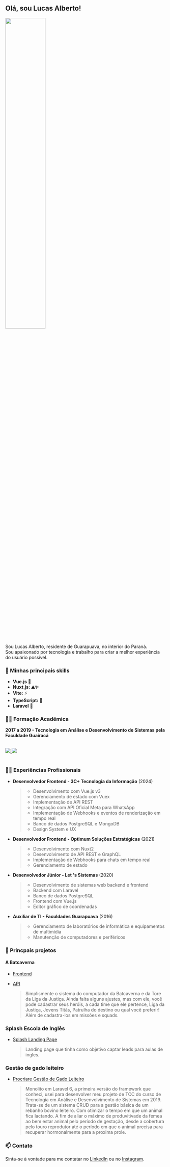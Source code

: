 ## Olá, sou Lucas Alberto!

<img src="https://media1.tenor.com/m/0lBYh0s2vGoAAAAC/cat-busy.gif" style="width: 50%">

Sou Lucas Alberto, residente de Guarapuava, no interior do Paraná. <br>
Sou apaixonado por tecnologia e trabalho para criar a melhor experiência do usuário possível.<br>

### 🚀 Minhas principais skills
- **Vue.js** 💚
- **Nuxt.js: ⛰✨**
- **Vite:** ⚡️
- **TypeScript:** 💙
- **Laravel** 🐘

### 👨‍🎓 Formação Acadêmica

**2017 a 2019 - Tecnologia em Análise e Desenvolvimento de Sistemas pela Faculdade Guairacá**

<br>
<div>
    <a href="https://www.linkedin.com/in/lucas-alberto-matoso/" target="_blank">
        <img src="https://img.shields.io/badge/-LinkedIn-%230077B5?style=for-the-badge&logo=linkedin&logoColor=white" target="_blank">
    </a>
    <a href="https://www.instagram.com/lcalbertomatoso/" target="_blank">
        <img src="https://img.shields.io/badge/-Instagram-%230077B5?style=for-the-badge&logo=instagram&logoColor=white&color=623AA2" target="_blank">
    </a> 
</div>
<br>

### 🧑‍💻 Experiências Profissionais

* **Desenvolvedor Frontend - 3C+ Tecnologia da Informação** (2024)
  > - Desenvolvimento com Vue.js v3
  > - Gerenciamento de estado com Vuex
  > - Implementação de API REST
  > - Integração com API Oficial Meta para WhatsApp
  > - Implementação de Webhooks e eventos de renderização em tempo real
  > - Banco de dados PostgreSQL e MongoDB
  > - Design System e UX


* **Desenvolvedor Frontend - Optimum Soluções Estratégicas** (2021)
  > - Desenvolvimento com Nuxt2
  > - Desenvolvimento de API REST e GraphQL
  > - Implementação de Webhooks para chats em tempo real
  > - Gerenciamento de estado


* **Desenvolvedor Júnior - Let 's Sistemas** (2020)
  > - Desenvolvimento de sistemas web backend e frontend
  > - Backend com Laravel
  > - Banco de dados PostgreSQL
  > - Frontend com Vue.js
  > - Editor gráfico de coordenadas


* **Auxiliar de TI - Faculdades Guarapuava** (2016)
  > - Gerenciamento de laboratórios de informática e equipamentos de multimídia
  > - Manutenção de computadores e periféricos




### 🧪 Princpais projetos

#### A Batcaverna

- <a href="https://github.com/lcAlberto/batcaverna" target="_blank">Frontend</a>
- <a href="https://github.com/lcAlberto/batcaverna-api" target="_blank">API</a>
  <br>

  > Simplismente o sistema do computador da Batcaverna e da Tore da Liga da Justiça.
  Ainda falta alguns ajustes, mas com ele, você pode cadastrar seus heróis, a cada time que ele pertence, Liga da Justiça,
  Jovens Titãs, Patrulha do destino ou qual você preferir! Além de cadastra-los em missões e squads.


### Splash Escola de Inglês

- <a href="https://github.com/lcAlberto/Splash---English-School" target="_blank">Splash Landing Page</a>

  > Landing page que tinha como objetivo captar leads para aulas de ingles.

### Gestão de gado leiteiro

- <a href="https://github.com/lcAlberto/Procriare-gestao-de-rebanho" target="_blank">Procriare Gestão de Gado Leiteiro</a>

  > Monolito em Laravel 6, a primeira versão do framework que conheci, usei para desenvolver meu projeto de TCC do curso
  de Tecnologia em Análise e Desenvolvimento de Sistemas em 2019.<br>
  Trata-se de um sistema CRUD para a gestão básica de um rebanho bovino leiteiro. Com otimizar o tempo em que um animal
  fica lactando. A fim de aliar o máximo de produvitivade da femea ao bem estar animal pelo período de gestação, desde
  a cobertura pelo touro reprodutor até o período em que o animal precisa para recuperar hormonalmente para a proxima prole.


### 📫 Contato

Sinta-se à vontade para me contatar no [LinkedIn](https://www.linkedin.com/in/lucas-alberto-matoso/) ou no [Instagram](https://www.instagram.com/lcalbertomatoso/).
